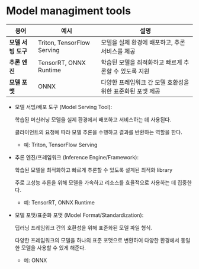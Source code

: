 # Model managiment tools

| **용어**           | **예시**                   | **설명**                                                   |
| ------------------ | -------------------------- | ---------------------------------------------------------- |
| **모델 서빙 도구** | Triton, TensorFlow Serving | 모델을 실제 환경에 배포하고, 추론 서비스를 제공            |
| **추론 엔진**      | TensorRT, ONNX Runtime     | 학습된 모델을 최적화하고 빠르게 추론할 수 있도록 지원      |
| **모델 포맷**      | ONNX                       | 다양한 프레임워크 간 모델 호환성을 위한 표준화된 포맷 제공 |

- 모델 서빙/배포 도구 (Model Serving Tool):

  학습된 머신러닝 모델을 실제 환경에서 배포하고 서비스하는 데 사용된다.

  클라이언트의 요청에 따라 모델 추론을 수행하고 결과를 반환하는 역할을 한다.

  - 예: Triton, TensorFlow Serving

- 추론 엔진/프레임워크 (Inference Engine/Framework):

  학습된 모델을 최적화하고 빠르게 추론할 수 있도록 설계된 최적화 library

  주로 고성능 추론을 위해 모델을 가속하고 리소스를 효율적으로 사용하는 데 집중한다.

  - 예: TensorRT, ONNX Runtime

- 모델 포맷/표준화 포맷 (Model Format/Standardization):

  딥러닝 프레임워크 간의 호환성을 위해 표준화된 모델 파일 형식. 

  다양한 프레임워크의 모델을 하나의 표준 포맷으로 변환하여 다양한 환경에서 동일한 모델을 사용할 수 있게 해준다.

  - 예: ONNX



